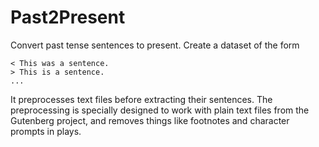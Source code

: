 # Past2Present

Convert past tense sentences to present. Create a dataset of the form
```
< This was a sentence.
> This is a sentence.
...
```
It preprocesses text files before extracting their sentences. The preprocessing is specially designed to work with plain text files from the Gutenberg project, and removes things like footnotes and character prompts in plays.
